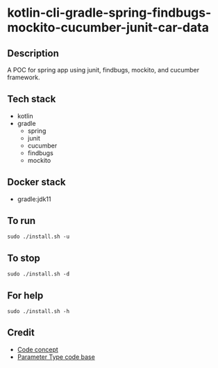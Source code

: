 # kotlin-cli-gradle-spring-findbugs-mockito-cucumber-junit-car-data

## Description
A POC for spring app using junit,
findbugs, mockito,
and cucumber framework.

## Tech stack
- kotlin
- gradle
  - spring
  - junit
  - cucumber
  - findbugs
  - mockito

## Docker stack
- gradle:jdk11

## To run
`sudo ./install.sh -u`

## To stop
`sudo ./install.sh -d`

## For help
`sudo ./install.sh -h`

## Credit
- [Code concept](https://stackoverflow.com/questions/67847818/maven-junit-5-cucumber-not-running-tests)
- [Parameter Type code base](https://thepracticaldeveloper.com/cucumber-guide-3-step-definitions-state/)

